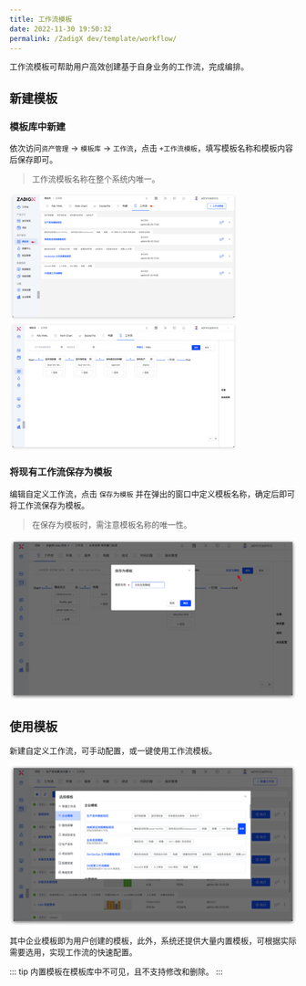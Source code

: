 ```yaml
---
title: 工作流模板
date: 2022-11-30 19:50:32
permalink: /ZadigX dev/template/workflow/
---
```


工作流模板可帮助用户高效创建基于自身业务的工作流，完成编排。

## 新建模板
### 模板库中新建
依次访问`资产管理` -> `模板库` -> `工作流`，点击 `+工作流模板`，填写模板名称和模板内容后保存即可。
> 工作流模板名称在整个系统内唯一。

<img src="./_images/workflow_template.png" width="400">
<img src="./_images/create_workflow_template_2.png" width="400">

### 将现有工作流保存为模板
编辑自定义工作流，点击 `保存为模板` 并在弹出的窗口中定义模板名称，确定后即可将工作流保存为模板。
> 在保存为模板时，需注意模板名称的唯一性。

![保存为工作流模板](./_images/save_as_template_workflow_01.png)

## 使用模板

新建自定义工作流，可手动配置，或一键使用工作流模板。

![使用工作流模板](./_images/use_workflow_template_01.png)

其中企业模板即为用户创建的模板，此外，系统还提供大量内置模板，可根据实际需要选用，实现工作流的快速配置。

::: tip
内置模板在模板库中不可见，且不支持修改和删除。
:::
